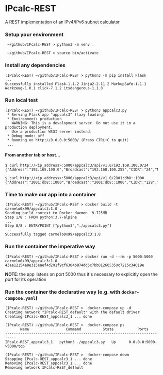 # IPcalc-REST
A REST implementation of an IPv4/IPv6 subnet calculator

### Setup your environment
```
 ~/github/IPcalc-REST > python3 -m venv .

 ~/github/IPcalc-REST > source bin/activate
```

### Install any dependencies
```
(IPcalc-REST) ~/github/IPcalc-REST > python3 -m pip install Flask
...
Successfully installed Flask-1.1.2 Jinja2-2.11.2 MarkupSafe-1.1.1 Werkzeug-1.0.1 click-7.1.2 itsdangerous-1.1.0
```

### Run local test
```
(IPcalc-REST) ~/github/IPcalc-REST > python3 appcalc3.py
 * Serving Flask app "appcalc3" (lazy loading)
 * Environment: production
   WARNING: This is a development server. Do not use it in a production deployment.
   Use a production WSGI server instead.
 * Debug mode: off
 * Running on http://0.0.0.0:5000/ (Press CTRL+C to quit)
 ...
```

#### From another tab or host...
```
$ curl http://<ip_address>:5000/appcalc3/api/v1.0/192.168.100.0/24
{"Address":"192.168.100.0","Broadcast":"192.168.100.255","CIDR":"24","Mask":"255.255.255.0","Network":"192.168.100.0"}

$ curl http://<ip_address>:5000/appcalc3/api/v1.0/2001:db8::1000  
{"Address":"2001:db8::1000","Broadcast":"2001:db8::1000","CIDR":"128","Mask":"ffff:ffff:ffff:ffff:ffff:ffff:ffff:ffff","Network":"2001:db8::1000"}
```

### Time to make our app into a container
```
(IPcalc-REST) ~/github/IPcalc-REST > docker build -t carmelo0x99/appcalc3:1.0 .
Sending build context to Docker daemon  9.725MB
Step 1/8 : FROM python:3.7-alpine
...
Step 8/8 : ENTRYPOINT ["python3","./appcalc3.py"]
...
Successfully tagged carmelo0x99/appcalc3:1.0
```

### Run the container the imperative way
```
(IPcalc-REST) ~/github/IPcalc-REST > docker run -d --rm -p 5000:5000 carmelo0x99/appcalc3:1.0
43ae12154a8e315eaef4d201f9cf6304b874dd5c7bb012605350c7215c34019e
```
**NOTE**: the app listens on port 5000 thus it's necessary to explicitly open the port for its operation

### Run the container the declarative way (e.g. with `docker-compose.yaml`)
```
(IPcalc-REST) ~/github/IPcalc-REST >  docker-compose up -d
Creating network "IPcalc-REST_default" with the default driver
Creating IPcalc-REST_appcalc3_1 ... done

(IPcalc-REST) ~/github/IPcalc-REST >  docker-compose ps
       Name                 Command          State           Ports
---------------------------------------------------------------------------
IPcalc-REST_appcalc3_1   python3 ./appcalc3.py   Up      0.0.0.0:5000->5000/tcp

(IPcalc-REST) ~/github/IPcalc-REST >  docker-compose down
Stopping IPcalc-REST_appcalc3_1 ... done
Removing IPcalc-REST_appcalc3_1 ... done
Removing network IPcalc-REST_default
```

